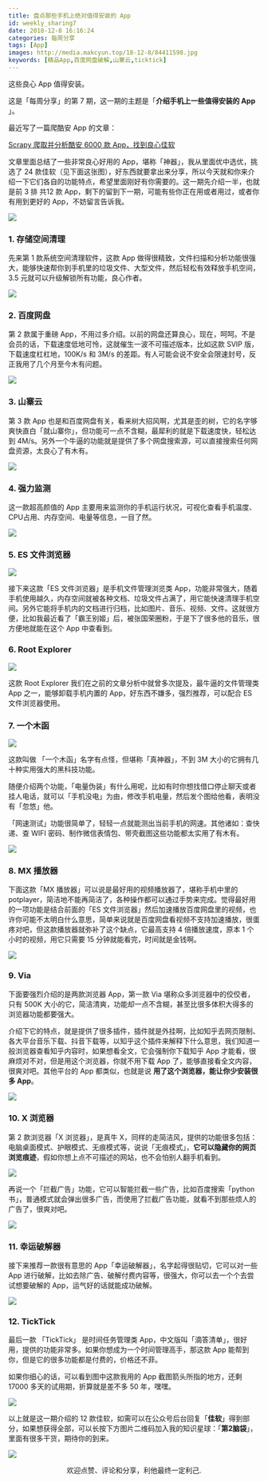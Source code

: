 ```yaml
---
title: 盘点那些手机上绝对值得安装的 App
id: weekly_sharing7
date: 2018-12-8 16:16:24
categories: 每周分享
tags: [App]
images: http://media.makcyun.top/18-12-8/84411598.jpg
keywords: [精品App,百度网盘破解,山寨云,ticktick]
---
```

这些良心 App 值得安装。

<!-- more -->  

这是「每周分享」的第 7 期，这一期的主题是「**介绍手机上一些值得安装的 App** 」。

最近写了一篇爬酷安 App 的文章：

[Scrapy 爬取并分析酷安 6000 款 App，找到良心佳软](https://www.makcyun.top/web_scraping_withpython10.html)

文章里面总结了一些非常良心好用的 App，堪称「神器」，我从里面优中选优，挑选了 24 款佳软（见下面这张图），好东西就要拿出来分享，所以今天就和你来介绍一下它们各自的功能特点，希望里面刚好有你需要的。这一期先介绍一半，也就是前 3 排 共12 款 App，剩下的留到下一期，可能有些你正在用或者用过，或者你有用到更好的 App，不妨留言告诉我。

![](http://media.makcyun.top/18-12-8/52805793.jpg)

### 1. 存储空间清理

先来第 1 款系统空间清理软件，这款 App 做得很精致，文件扫描和分析功能很强大，能够快速帮你到手机里的垃圾文件、大型文件，然后轻松有效释放手机空间，3.5 元就可以升级解锁所有功能，良心作者。

![](http://media.makcyun.top/18-12-8/49781140.jpg)

### 2. 百度网盘

第 2 款属于重磅 App，不用过多介绍。以前的网盘还算良心，现在，呵呵。不是会员的话，下载速度低地可怜，这就催生一波不可描述版本，比如这款 SVIP 版，下载速度杠杠地，100K/s 和 3M/s 的差距。有人可能会说不安全会限速封号，反正我用了几个月至今木有问题。  

![](http://media.makcyun.top/18-12-8/27555347.jpg)

### 3. 山寨云

第 3 款 App 也是和百度网盘有关，看来树大招风啊，尤其是歪的树，它的名字够爽快直白「就山寨你」，但功能可一点不含糊，最犀利的就是下载速度快，轻松达到 4M/s。另外一个牛逼的功能就是提供了多个网盘搜索源，可以直接搜索任何网盘资源，太良心了有木有。

![](http://media.makcyun.top/18-12-8/63551641.jpg)

### 4. 强力监测

这一款超高颜值的 App 主要用来监测你的手机运行状况，可视化查看手机温度、CPU占用、内存空间、电量等信息，一目了然。 

![](http://media.makcyun.top/18-12-8/15526497.jpg)

### 5. ES 文件浏览器

![](http://media.makcyun.top/18-12-8/88228268.jpg)

接下来这款「ES 文件浏览器」是手机文件管理浏览类 App，功能非常强大，随着手机使用越久，内存空间就被各种文档、垃圾文件占满了，用它能快速清理手机空间。另外它能将手机内的文档进行归档，比如图片、音乐、视频、文件。这就很方便，比如我最近看了「霸王别姬」后，被张国荣圈粉，于是下了很多他的音乐，很方便地就能在这个 App 中查看到。

### 6. Root Explorer

![](http://media.makcyun.top/18-12-8/61526288.jpg)

这款 Root Explorer 我们在之前的文章分析中就曾多次提及，最牛逼的文件管理类 App 之一，能够卸载手机内置的 App，好东西不嫌多，强烈推荐，可以配合 ES 文件浏览器使用。

### 7. 一个木函

![](http://media.makcyun.top/18-12-8/57242201.jpg)

这款叫做 「一个木函」名字有点怪，但堪称「真神器」，不到 3M 大小的它拥有几十种实用强大的黑科技功能。

随便介绍两个功能，「电量伪装」有什么用呢，比如有时你想找借口停止聊天或者挂人电话，就可以「手机没电」为由，修改手机电量，然后发个图给他看，表明没有「忽悠」他。

「网速测试」功能很简单了，轻轻一点就能测出当前手机的网速。其他诸如：查快递、查 WIFI 密码、制作微信表情包、带壳截图这些功能都太实用了有木有。

![](http://media.makcyun.top/18-12-8/86934596.jpg)

### 8. MX 播放器

下面这款「MX 播放器」可以说是最好用的视频播放器了，堪称手机中里的 potplayer，简洁地不能再简洁了，各种操作都可以通过手势来完成。觉得最好用的一项功能是结合前面的「ES 文件浏览器」然后加速播放百度网盘里的视频，也许你可能不太明白什么意思，简单来说就是百度网盘看视频不支持加速播放，很蛋疼对吧，但这款播放器就弥补了这个缺点，它最高支持 4 倍播放速度，原本 1 个小时的视频，用它只需要 15 分钟就能看完，时间就是金钱啊。

![](http://media.makcyun.top/18-12-8/67449777.jpg)

### 9. Via

下面要强烈介绍的是两款浏览器 App，第一款 Via 堪称众多浏览器中的佼佼者，只有 500K 大小的它，简洁清爽，功能却一点不含糊，甚至比很多体积大得多的浏览器功能都要强大。

介绍下它的特点，就是提供了很多插件，插件就是外挂啊，比如知乎去网页限制、各大平台音乐下载、抖音下载等，以知乎这个插件来解释下什么意思，我们知道一般浏览器查看知乎内容时，如果想看全文，它会强制你下载知乎 App 才能看，很麻烦对不对，但是用这个浏览器，你就不用下载 App 了，能够直接看全文内容，很爽对吧。其他平台的 App 都类似，也就是说 **用了这个浏览器，能让你少安装很多 App**。 

![](http://media.makcyun.top/18-12-8/95207665.jpg)

### 10. X 浏览器

第 2 款浏览器「X 浏览器」，是真牛 X，同样的走简洁风，提供的功能很多包括：电脑桌面模式、护眼模式、无痕模式等，说说「无痕模式」，**它可以隐藏你的网页浏览痕迹**，假如你想上点不可描述的网站，也不会怕别人翻手机看到。

![](http://media.makcyun.top/18-12-8/19507692.jpg)

再说一个「拦截广告」功能，它可以智能拦截一些广告，比如百度搜索「python 书」，普通模式就会弹出很多广告，而使用了拦截广告功能，就看不到那些烦人的广告了，很爽对吧。

![](http://media.makcyun.top/18-12-8/12381698.jpg)

### 11. 幸运破解器

接下来推荐一款很有意思的 App「幸运破解器」，名字起得很贴切，它可以对一些 App 进行破解，比如去除广告、破解付费内容等，很强大，你可以去一个个去尝试想要破解的 App，运气好的话就能成功破解。

![](http://media.makcyun.top/18-12-8/37225881.jpg)

### 12. TickTick

最后一款 「TickTick」 是时间任务管理类 App，中文版叫「滴答清单」，很好用，提供的功能非常多。如果你想成为一个时间管理高手，那这款 App 能帮到你，但是它的很多功能都是付费的，价格还不菲。

如果你细心的话，可以看到图中这款我用的 App 截图箭头所指的地方，还剩 17000 多天的试用期，折算就是差不多 50 年，嘿嘿。

![](http://media.makcyun.top/18-12-8/93851101.jpg)



以上就是这一期介绍的 12 款佳软，如需可以在公众号后台回复「**佳软**」得到部分，如果想获得全部，可以长按下方图片二维码加入我的知识星球：「**第2脑袋**」，里面有很多干货，期待你的到来。

![](http://media.makcyun.top/18-12-1/95375420.jpg)

<center>欢迎点赞、评论和分享，利他最终一定利己.</center>